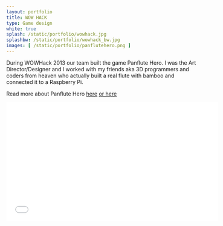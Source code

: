 ```yaml
---
layout: portfolio
title: WOW HACK 
type: Game design
white: true
splash: /static/portfolio/wowhack.jpg
splashbw: /static/portfolio/wowhack_bw.jpg
images: [ /static/portfolio/panflutehero.png ]
---
```

During WOWHack 2013 our team built the game Panflute Hero. I was the Art Director/Designer and I worked with my friends aka 3D programmers and coders from heaven who actually built a real flute with bamboo and connected it to a Raspberry Pi.

 Read more about Panflute Hero [here](http://www.pixelfolders.se/2014/WOWHack-2013.html)  [or here](http://www.raspberrypi.org/archives/5924)


<iframe width="560" height="315" src="//www.youtube.com/embed/9jKsvDZP4T0" frameborder="0" allowfullscreen></iframe>



